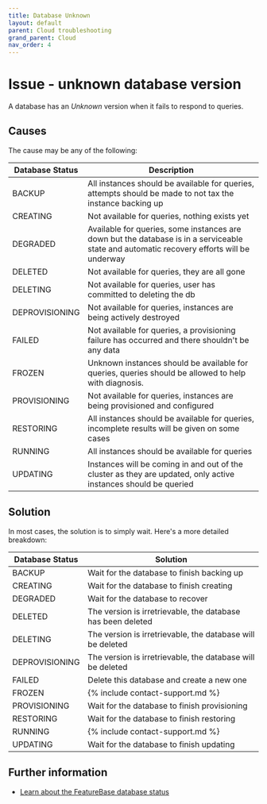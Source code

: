 ```yaml
---
title: Database Unknown
layout: default
parent: Cloud troubleshooting
grand_parent: Cloud
nav_order: 4
---
```


# Issue - unknown database version

A database has an *Unknown* version when it fails to respond to queries.

## Causes

The cause may be any of the following:

| Database Status | Description |
|---|---|
| BACKUP | All instances should be available for queries, attempts should be made to not tax the instance backing up |
| CREATING | Not available for queries, nothing exists yet |
| DEGRADED | Available for queries, some instances are down but the database is in a serviceable state and automatic recovery efforts will be underway |
| DELETED | Not available for queries, they are all gone |
| DELETING | Not available for queries, user has committed to deleting the db |
| DEPROVISIONING | Not available for queries, instances are being actively destroyed |
| FAILED | Not available for queries, a provisioning failure has occurred and there shouldn't be any data |
| FROZEN | Unknown instances should be available for queries, queries should be allowed to help with diagnosis. |
| PROVISIONING | Not available for queries, instances are being provisioned and configured |
| RESTORING | All instances should be available for queries, incomplete results will be given on some cases |
| RUNNING | All instances should be available for queries |
| UPDATING | Instances will be coming in and out of the cluster as they are updated, only active instances should be queried |

## Solution

In most cases, the solution is to simply wait. Here's a more detailed breakdown:

| Database Status | Solution |
|---|---|
| BACKUP | Wait for the database to finish backing up |
| CREATING | Wait for the database to finish creating |
| DEGRADED | Wait for the database to recover |
| DELETED | The version is irretrievable, the database has been deleted |
| DELETING | The version is irretrievable, the database will be deleted |
| DEPROVISIONING| The version is irretrievable, the database will be deleted |
| FAILED | Delete this database and create a new one |
| FROZEN | {% include contact-support.md %} |
| PROVISIONING | Wait for the database to finish provisioning |
| RESTORING | Wait for the database to finish restoring |
| RUNNING | {% include contact-support.md %} |
| UPDATING | Wait for the database to finish updating |

## Further information

* [Learn about the FeatureBase database status](/docs/cloud/cloud-databases/cloud-db-states)
